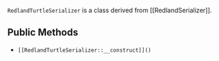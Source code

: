 `RedlandTurtleSerializer` is a class derived from [[RedlandSerializer]].

## Public Methods

* `[[RedlandTurtleSerializer::__construct]]()`

